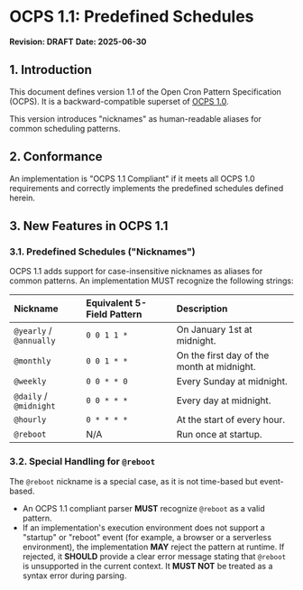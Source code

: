 # OCPS 1.1: Predefined Schedules

**Revision: DRAFT**
**Date: 2025-06-30**

## 1. Introduction

This document defines version 1.1 of the Open Cron Pattern Specification (OCPS). It is a backward-compatible superset of [OCPS 1.0](./1.0.md).

This version introduces "nicknames" as human-readable aliases for common scheduling patterns.

## 2. Conformance

An implementation is "OCPS 1.1 Compliant" if it meets all OCPS 1.0 requirements and correctly implements the predefined schedules defined herein.

## 3. New Features in OCPS 1.1

### 3.1. Predefined Schedules ("Nicknames")

OCPS 1.1 adds support for case-insensitive nicknames as aliases for common patterns. An implementation MUST recognize the following strings:

| Nickname | Equivalent 5-Field Pattern | Description |
| :--- | :--- | :--- |
| `@yearly` / `@annually`| `0 0 1 1 *` | On January 1st at midnight. |
| `@monthly` | `0 0 1 * *` | On the first day of the month at midnight. |
| `@weekly` | `0 0 * * 0` | Every Sunday at midnight. |
| `@daily` / `@midnight` | `0 0 * * *` | Every day at midnight. |
| `@hourly` | `0 * * * *` | At the start of every hour. |
| `@reboot` | N/A | Run once at startup. |

### 3.2. Special Handling for `@reboot`

The `@reboot` nickname is a special case, as it is not time-based but event-based.

* An OCPS 1.1 compliant parser **MUST** recognize `@reboot` as a valid pattern.
* If an implementation's execution environment does not support a "startup" or "reboot" event (for example, a browser or a serverless environment), the implementation **MAY** reject the pattern at runtime. If rejected, it **SHOULD** provide a clear error message stating that `@reboot` is unsupported in the current context. It **MUST NOT** be treated as a syntax error during parsing.